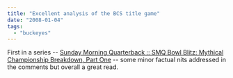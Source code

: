 ```yaml
---
title: "Excellent analysis of the BCS title game"
date: "2008-01-04"
tags: 
  - "buckeyes"
---
```


First in a series -- [Sunday Morning Quarterback :: SMQ Bowl Blitz: Mythical Championship Breakdown, Part One](http://www.sundaymorningqb.com/story/2008/1/4/172042/6046 "Sunday Morning Quarterback :: SMQ Bowl Blitz: Mythical Championship Breakdown, Part One") -- some minor factual nits addressed in the comments but overall a great read.
